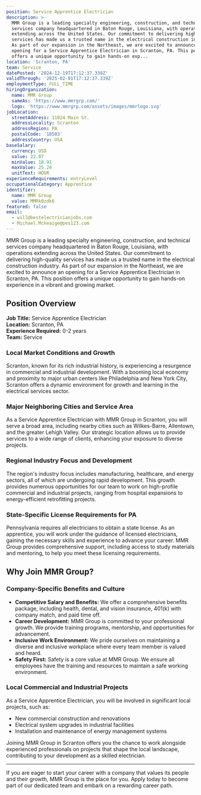 ```yaml
---
position: Service Apprentice Electrician
description: >-
  MMR Group is a leading specialty engineering, construction, and technical
  services company headquartered in Baton Rouge, Louisiana, with operations
  extending across the United States. Our commitment to delivering high-quality
  services has made us a trusted name in the electrical construction industry.
  As part of our expansion in the Northeast, we are excited to announce an
  opening for a Service Apprentice Electrician in Scranton, PA. This position
  offers a unique opportunity to gain hands-on exp...
location: 'Scranton, PA'
team: Service
datePosted: '2024-12-19T17:12:37.339Z'
validThrough: '2025-02-01T17:12:37.339Z'
employmentType: FULL_TIME
hiringOrganization:
  name: MMR Group
  sameAs: 'https://www.mmrgrp.com/'
  logo: 'https://www.mmrgrp.com/assets/images/mmrlogo.svg'
jobLocation:
  streetAddress: 11024 Main St.
  addressLocality: Scranton
  addressRegion: PA
  postalCode: '18503'
  addressCountry: USA
baseSalary:
  currency: USD
  value: 22.07
  minValue: 18.91
  maxValue: 25.24
  unitText: HOUR
experienceRequirements: entryLevel
occupationalCategory: Apprentice
identifier:
  name: MMR Group
  value: MMRk0zdk6
featured: false
email:
  - will@bestelectricianjobs.com
  - Michael.Mckeaige@pes123.com
---
```




MMR Group is a leading specialty engineering, construction, and technical services company headquartered in Baton Rouge, Louisiana, with operations extending across the United States. Our commitment to delivering high-quality services has made us a trusted name in the electrical construction industry. As part of our expansion in the Northeast, we are excited to announce an opening for a Service Apprentice Electrician in Scranton, PA. This position offers a unique opportunity to gain hands-on experience in a vibrant and growing market.

## Position Overview

**Job Title:** Service Apprentice Electrician  
**Location:** Scranton, PA  
**Experience Required:** 0-2 years  
**Team:** Service  

### Local Market Conditions and Growth

Scranton, known for its rich industrial history, is experiencing a resurgence in commercial and industrial development. With a booming local economy and proximity to major urban centers like Philadelphia and New York City, Scranton offers a dynamic environment for growth and learning in the electrical services sector.

### Major Neighboring Cities and Service Area

As a Service Apprentice Electrician with MMR Group in Scranton, you will serve a broad area, including nearby cities such as Wilkes-Barre, Allentown, and the greater Lehigh Valley. Our strategic location allows us to provide services to a wide range of clients, enhancing your exposure to diverse projects.

### Regional Industry Focus and Development

The region's industry focus includes manufacturing, healthcare, and energy sectors, all of which are undergoing rapid development. This growth provides numerous opportunities for our team to work on high-profile commercial and industrial projects, ranging from hospital expansions to energy-efficient retrofitting projects.

### State-Specific License Requirements for PA

Pennsylvania requires all electricians to obtain a state license. As an apprentice, you will work under the guidance of licensed electricians, gaining the necessary skills and experience to advance your career. MMR Group provides comprehensive support, including access to study materials and mentoring, to help you meet these licensing requirements.

## Why Join MMR Group?

### Company-Specific Benefits and Culture

- **Competitive Salary and Benefits:** We offer a comprehensive benefits package, including health, dental, and vision insurance, 401(k) with company match, and paid time off.
- **Career Development:** MMR Group is committed to your professional growth. We provide training programs, mentorship, and opportunities for advancement.
- **Inclusive Work Environment:** We pride ourselves on maintaining a diverse and inclusive workplace where every team member is valued and heard.
- **Safety First:** Safety is a core value at MMR Group. We ensure all employees have the training and resources to maintain a safe working environment.

### Local Commercial and Industrial Projects

As a Service Apprentice Electrician, you will be involved in significant local projects, such as:

- New commercial construction and renovations
- Electrical system upgrades in industrial facilities
- Installation and maintenance of energy management systems

Joining MMR Group in Scranton offers you the chance to work alongside experienced professionals on projects that shape the local landscape, contributing to your development as a skilled electrician.

---

If you are eager to start your career with a company that values its people and their growth, MMR Group is the place for you. Apply today to become part of our dedicated team and embark on a rewarding career path.